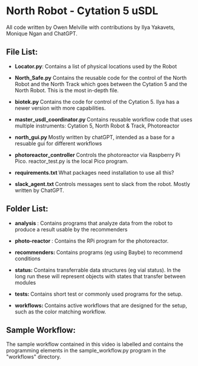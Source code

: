 <h1> North Robot - Cytation 5 uSDL </h1>

All code written by Owen Melville with contributions by Ilya Yakavets, Monique Ngan and ChatGPT. 


<h2>File List:</h2>

- <b>Locator.py</b>: Contains a list of physical locations used by the Robot

- <b>North_Safe.py</b> Contains the reusable code for the control of the North Robot and the North Track which goes between the Cytation 5 and the North Robot. This is the most in-depth file.
  
- <b> biotek.py </b> Contains the code for control of the Cytation 5. Ilya has a newer version with more capabilities.
  
- <b> master_usdl_coordinator.py </b> Contains reusable workflow code that uses multiple instruments: Cytation 5, North Robot & Track, Photoreactor
  
- <b> north_gui.py </b> Mostly written by chatGPT, intended as a base for a resuable gui for different workflows
  
- <b> photoreactor_controller </b> Controls the photoreactor via Raspberry Pi Pico. reactor_test.py is the local Pico program.
  
- <b> requirements.txt </b> What packages need installation to use all this?
  
- <b> slack_agent.txt </b> Controls messages sent to slack from the robot. Mostly written by ChatGPT.

<h2> Folder List: </h2>

- <b> analysis </b>: Contains programs that analyze data from the robot to produce a result usable by the recommenders

- <b> photo-reactor </b>: Contains the RPi program for the photoreactor.
  
- <b> recommenders: </b> Contains programs (eg using Baybe) to recommend conditions
  
- <b> status: </b> Contains transferrable data structures (eg vial status). In the long run these will represent objects with states that transfer between modules
  
- <b> tests: </b> Contains short test or commonly used programs for the setup.
  
- <b> workflows: </b> Contains active workflows that are designed for the setup, such as the color matching workflow. 

<h2> Sample Workflow: </h2>

The sample workflow contained in this video is labelled and contains the programming elements in the sample_workflow.py program in the "workflows" directory. 


